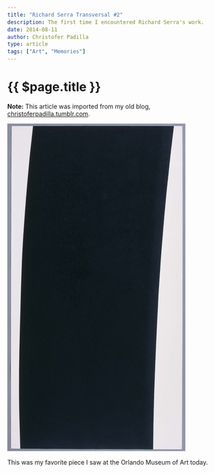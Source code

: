 ```yaml
---
title: "Richard Serra Transversal #2"
description: The first time I encountered Richard Serra's work.
date: 2014-08-11
author: Christofer Padilla
type: article
tags: ["Art", "Memories"]
---
```


# {{ $page.title }}

<div class="info"><b>Note:</b> This article was imported from my old blog, <a href="https://christoferpadilla.tumblr.com/post/94498631091/transversal-2">christoferpadilla.tumblr.com</a>.</div>

![Transversal #2](/images/richard-serra-transversal-2.jpg)

This was my favorite piece I saw at the Orlando Museum of Art today.

<TagLinks />

<Comments />
